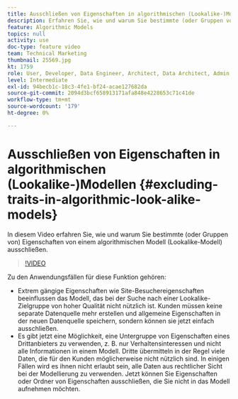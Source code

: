 ```yaml
---
title: Ausschließen von Eigenschaften in algorithmischen (Lookalike-)Modellen
description: Erfahren Sie, wie und warum Sie bestimmte (oder Gruppen von) Eigenschaften von einem algorithmischen Modell (Lookalike-Modell) ausschließen.
feature: Algorithmic Models
topics: null
activity: use
doc-type: feature video
team: Technical Marketing
thumbnail: 25569.jpg
kt: 1759
role: User, Developer, Data Engineer, Architect, Data Architect, Admin, Leader
level: Intermediate
exl-id: 94becb1c-18c3-4fe1-bf24-acae127682da
source-git-commit: 2094d3bcf658913171afa848e4228653c71c41de
workflow-type: tm+mt
source-wordcount: '179'
ht-degree: 0%

---
```


# Ausschließen von Eigenschaften in algorithmischen (Lookalike-)Modellen {#excluding-traits-in-algorithmic-look-alike-models}

In diesem Video erfahren Sie, wie und warum Sie bestimmte (oder Gruppen von) Eigenschaften von einem algorithmischen Modell (Lookalike-Modell) ausschließen.

>[!VIDEO](https://video.tv.adobe.com/v/25569/?quality=12)

Zu den Anwendungsfällen für diese Funktion gehören:

* Extrem gängige Eigenschaften wie Site-Besuchereigenschaften beeinflussen das Modell, das bei der Suche nach einer Lookalike-Zielgruppe von hoher Qualität nicht nützlich ist. Kunden müssen keine separate Datenquelle mehr erstellen und allgemeine Eigenschaften in der neuen Datenquelle speichern, sondern können sie jetzt einfach ausschließen.
* Es gibt jetzt eine Möglichkeit, eine Untergruppe von Eigenschaften eines Drittanbieters zu verwenden, z. B. nur Verhaltensinteressen und nicht alle Informationen in einem Modell. Dritte übermitteln in der Regel viele Daten, die für den Kunden möglicherweise nicht nützlich sind. In einigen Fällen wird es ihnen nicht erlaubt sein, alle Daten aus rechtlicher Sicht bei der Modellierung zu verwenden. Jetzt können Sie Eigenschaften oder Ordner von Eigenschaften ausschließen, die Sie nicht in das Modell aufnehmen möchten.
